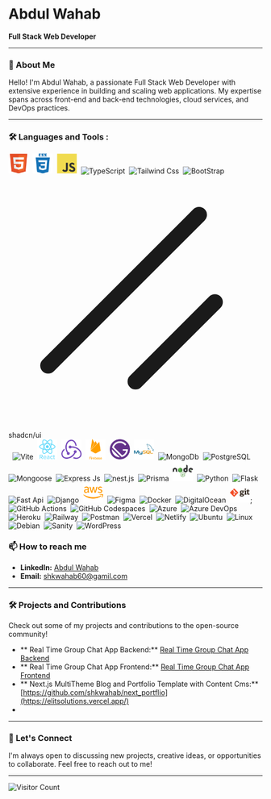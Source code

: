 # Abdul Wahab

**Full Stack Web Developer**

---

### 👋 About Me

Hello! I'm Abdul Wahab, a passionate Full Stack Web Developer with extensive experience in building and scaling web applications. My expertise spans across front-end and back-end technologies, cloud services, and DevOps practices.

---

### :hammer_and_wrench: Languages and Tools :

<div>
  <img src="https://github.com/devicons/devicon/blob/master/icons/html5/html5-original.svg" title="HTML5" alt="HTML" width="40" height="40"/>&nbsp;
  <img src="https://github.com/devicons/devicon/blob/master/icons/css3/css3-plain-wordmark.svg"  title="CSS3" alt="CSS" width="40" height="40"/>&nbsp;
  <img src="https://github.com/devicons/devicon/blob/master/icons/javascript/javascript-original.svg" title="JavaScript" alt="JavaScript" width="40" height="40"/>&nbsp;
  <img src="https://cdn.jsdelivr.net/gh/devicons/devicon@latest/icons/typescript/typescript-original.svg" title="TypeScript" alt="TypeScript" width="40" height="40"/>&nbsp;
  <img src="https://cdn.jsdelivr.net/gh/devicons/devicon@latest/icons/tailwindcss/tailwindcss-original-wordmark.svg" title="Tailwind Css" alt="Tailwind Css" width="40" height="40"/>&nbsp;
  <img src="https://cdn.jsdelivr.net/gh/devicons/devicon@latest/icons/bootstrap/bootstrap-original-wordmark.svg" title="BootStrap" alt="BootStrap" width="40" height="40"/>&nbsp;
  <div style="flex" width="40" height="40">
    <div style="margin-right:"4px">
      <svg xmlns="http://www.w3.org/2000/svg" viewBox="0 0 256 256" class="h-6 w-6"><rect width="256" height="256" fill="none"></rect><line x1="208" y1="128" x2="128" y2="208" fill="none" stroke="currentColor" stroke-linecap="round" stroke-linejoin="round" stroke-width="16"></line><line x1="192" y1="40" x2="40" y2="192" fill="none" stroke="currentColor" stroke-linecap="round" stroke-linejoin="round" stroke-width="16"></line></svg>
    </div>
    <div>
      shadcn/ui
    </div>
  </div>&nbsp;
  <img src="https://cdn.jsdelivr.net/gh/devicons/devicon@latest/icons/vitejs/vitejs-original.svg" title="Vite React" alt="Vite" width="40" height="40"/>&nbsp;
  <img src="https://github.com/devicons/devicon/blob/master/icons/react/react-original-wordmark.svg" title="React" alt="React" width="40" height="40"/>&nbsp;
  <img src="https://github.com/devicons/devicon/blob/master/icons/redux/redux-original.svg" title="Redux" alt="Redux " width="40" height="40"/>&nbsp;
  <img src="https://github.com/devicons/devicon/blob/master/icons/firebase/firebase-plain-wordmark.svg" title="Firebase" alt="Firebase" width="40" height="40"/>&nbsp;
  <img src="https://github.com/devicons/devicon/blob/master/icons/gatsby/gatsby-original.svg" title="Gatsby"  alt="Gatsby" width="40" height="40"/>&nbsp;
  <img src="https://github.com/devicons/devicon/blob/master/icons/mysql/mysql-original-wordmark.svg" title="MySQL"  alt="MySQL" width="40" height="40"/>&nbsp;
  <img src="https://cdn.jsdelivr.net/gh/devicons/devicon@latest/icons/mongodb/mongodb-original-wordmark.svg" title="MongoDb"  alt="MongoDb" width="40" height="40"/>&nbsp;
  <img src="https://cdn.jsdelivr.net/gh/devicons/devicon@latest/icons/postgresql/postgresql-original-wordmark.svg" title="PostgreSQL"  alt="PostgreSQL" width="40" height="40"/>&nbsp;
  <img src="https://cdn.jsdelivr.net/gh/devicons/devicon@latest/icons/mongoose/mongoose-original-wordmark.svg" title="Mongoose"  alt="Mongoose" width="40" height="40"/>&nbsp;
  <img src="https://cdn.jsdelivr.net/gh/devicons/devicon@latest/icons/express/express-original-wordmark.svg" title="Express Js"  alt="Express Js" width="40" height="40"/>&nbsp;
  <img src="https://cdn.jsdelivr.net/gh/devicons/devicon@latest/icons/nestjs/nestjs-original.svg" title="Nest.js" alt="nest.js" width="40" height="40"/>&nbsp;
  <img src="https://cdn.jsdelivr.net/gh/devicons/devicon@latest/icons/prisma/prisma-original-wordmark.svg" title="Prisma" alt="Prisma" width="40" height="40"/>&nbsp;
  <img src="https://github.com/devicons/devicon/blob/master/icons/nodejs/nodejs-original-wordmark.svg" title="NodeJS" alt="NodeJS" width="40" height="40"/>&nbsp;
  <img src="https://cdn.jsdelivr.net/gh/devicons/devicon@latest/icons/python/python-original-wordmark.svg" title="Python" alt="Python" width="40" height="40"/>&nbsp;
  <img src="https://cdn.jsdelivr.net/gh/devicons/devicon@latest/icons/flask/flask-original-wordmark.svg" title="Flask" alt="Flask" width="40" height="40"/>&nbsp;
  <img src="https://cdn.jsdelivr.net/gh/devicons/devicon@latest/icons/fastapi/fastapi-original-wordmark.svg" title="Fast Api" alt="Fast Api" width="40" height="40"/>&nbsp;
  <img src="https://cdn.jsdelivr.net/gh/devicons/devicon@latest/icons/django/django-plain-wordmark.svg" title="Django" alt="Django" width="40" height="40"/>&nbsp;
  <img src="https://github.com/devicons/devicon/blob/master/icons/amazonwebservices/amazonwebservices-plain-wordmark.svg" title="AWS" alt="AWS" width="40" height="40"/>&nbsp;
  <img src="https://cdn.jsdelivr.net/gh/devicons/devicon@latest/icons/figma/figma-original.svg" title="Figma" alt="Figma" width="40" height="40"/>&nbsp;
  <img src="https://cdn.jsdelivr.net/gh/devicons/devicon@latest/icons/docker/docker-original-wordmark.svg" alt="Docker" width="40" height="40"/>&nbsp;
<img src="https://cdn.jsdelivr.net/gh/devicons/devicon@latest/icons/digitalocean/digitalocean-original.svg" alt="DigitalOcean" width="40" height="40&nbsp;"/>&nbsp;
  <img src="https://github.com/devicons/devicon/blob/master/icons/git/git-original-wordmark.svg" title="Git" **alt="Git" width="40" height="40"/>;
<img src="https://cdn.jsdelivr.net/gh/devicons/devicon@latest/icons/githubactions/githubactions-original.svg" alt="GitHub Actions" width="40" height&nbsp;="40"/>&nbsp;
<img src="https://cdn.jsdelivr.net/gh/devicons/devicon@latest/icons/githubcodespaces/githubcodespaces-original.svg" alt="GitHub Codespaces" width="4&nbsp;0" height="40"/>&nbsp;
<img src="https://cdn.jsdelivr.net/gh/devicons/devicon@latest/icons/azure/azure-original.svg" alt="Azure" width="40" height="40"/>&nbsp;
<img src="https://cdn.jsdelivr.net/gh/devicons/devicon@latest/icons/azuredevops/azuredevops-original.svg" alt="Azure DevOps" width="40" height="40"/&nbsp;>&nbsp;
<img src="https://cdn.jsdelivr.net/gh/devicons/devicon@latest/icons/heroku/heroku-plain-wordmark.svg" alt="Heroku" width="40" height="40"/>&nbsp;
<img src="https://cdn.jsdelivr.net/gh/devicons/devicon@latest/icons/railway/railway-original-wordmark.svg" alt="Railway" width="40" height="40"/>&nbsp;
<img src="https://cdn.jsdelivr.net/gh/devicons/devicon@latest/icons/postman/postman-original.svg" alt="Postman" width="40" height="40"/>&nbsp;
<img src="https://cdn.jsdelivr.net/gh/devicons/devicon@latest/icons/vercel/vercel-original-wordmark.svg" alt="Vercel" width="40" height="40"/>&nbsp;
<img src="https://cdn.jsdelivr.net/gh/devicons/devicon@latest/icons/netlify/netlify-original-wordmark.svg" alt="Netlify" width="40" height="40"/>&nbsp;
<img src="https://cdn.jsdelivr.net/gh/devicons/devicon@latest/icons/ubuntu/ubuntu-original-wordmark.svg" alt="Ubuntu" width="40" height="40"/>&nbsp;
<img src="https://cdn.jsdelivr.net/gh/devicons/devicon@latest/icons/linux/linux-original.svg" alt="Linux" width="40" height="40"/>&nbsp;
<img src="https://cdn.jsdelivr.net/gh/devicons/devicon@latest/icons/debian/debian-plain-wordmark.svg" alt="Debian" width="40" height="40"/>&nbsp;
<img src="https://cdn.jsdelivr.net/gh/devicons/devicon@latest/icons/sanity/sanity-original.svg" alt="Sanity" width="40" height="40"/>&nbsp;
<img src="https://cdn.jsdelivr.net/gh/devicons/devicon@latest/icons/wordpress/wordpress-plain-wordmark.svg" alt="WordPress" width="40" height="40"/>&nbsp;
&nbsp;
</div>



### 📫 How to reach me

- **LinkedIn:** [Abdul Wahab](https://www.linkedin.com/in/shkwahab/)
- **Email:** [shkwahab60@gamil.com](mailto:shkwahab60@gmail.com)

---

### 🛠️ Projects and Contributions

Check out some of my projects and contributions to the open-source community!

- ** Real Time Group Chat App Backend:**  [Real Time Group Chat App Backend](https://github.com/shkwahab/chatappbackendnestjs)
- ** Real Time Group Chat App Frontend:**   [Real Time Group Chat App Frontend](https://github.com/shkwahab/chatappUi)
- ** Next.js MultiTheme Blog and Portfolio Template with Content Cms:** [https://github.com/shkwahab/next_portflio](https://elitsolutions.vercel.app/)
- 
---

### 💬 Let's Connect

I'm always open to discussing new projects, creative ideas, or opportunities to collaborate. Feel free to reach out to me!

---

![Visitor Count](https://visitor-badge.laobi.icu/badge?page_id=shkwahab)
